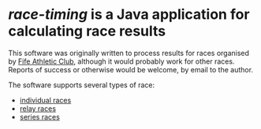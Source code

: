 # _race-timing_ is a Java application for calculating race results

This software was originally written to process results for races organised by [Fife Athletic Club](https://fifeac.org),
although it would probably work for other races. Reports of success or otherwise would be welcome, by email to the
author.

The software supports several types of race:

* [individual races](/src/main/resources/individual_race/README.md)
* [relay races](/src/main/resources/relay_race/README.md)
* [series races](/src/main/resources/series_race/README.md)
